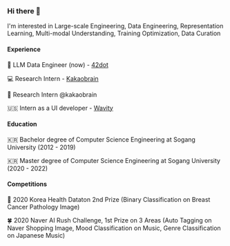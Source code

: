 ### Hi there 👋

I'm interested in Large-scale Engineering, Data Engineering, Representation Learning, Multi-modal Understanding, Training Optimization, Data Curation 

#### Experience

🚌 LLM Data Engineer (now) - [42dot](https://www.42dot.ai/)

💻 Research Intern - [Kakaobrain](https://www.kakaobrain.com/)

🌱 Research Intern @kakaobrain

🇺🇸 Intern as a UI developer - [Wavity](https://www.wavity.com)

#### Education

🇰🇷 Bachelor degree of Computer Science Engineering at Sogang University (2012 - 2019)

🇰🇷 Master degree of Computer Science Engineering at Sogang University (2020 - 2022)

#### Competitions

🔬 2020 Korea Health Dataton 2nd Prize (Binary Classification on Breast Cancer Pathology Image)

🍀 2020 Naver AI Rush Challenge, 1st Prize on 3 Areas (Auto Tagging on Naver Shopping Image, Mood Classification on Music, Genre Classification on Japanese Music)

<!--
**justHungryMan/justHungryMan** is a ✨ _special_ ✨ repository because its `README.md` (this file) appears on your GitHub profile.

Here are some ideas to get you started:

- 🔭 I’m currently working on ...
- 🌱 I’m currently learning ...
- 👯 I’m looking to collaborate on ...
- 🤔 I’m looking for help with ...
- 💬 Ask me about ...
- 📫 How to reach me: ...
- 😄 Pronouns: ...
- ⚡ Fun fact: ...
-->
